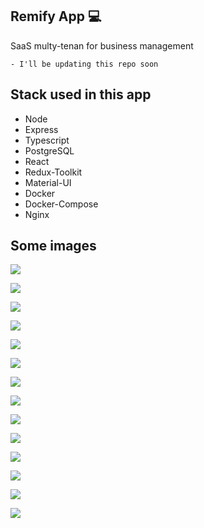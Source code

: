 ## Remify App 💻

SaaS multy-tenan for business management
```
- I'll be updating this repo soon
```
## Stack used in this app

- Node
- Express
- Typescript
- PostgreSQL
- React
- Redux-Toolkit
- Material-UI
- Docker
- Docker-Compose
- Nginx

## Some images

![](./browser1.png)

![](./conf.png)

![](./eng.png)

![](./port.png)

![](./browser2.png)

![](./ingreso7.png)

![](./tenantotro2.png)

![](./ingreso2.png)

![](./ingreso3.png)

![](./ingreso4.png)

![](./pwa1.png)

![](./pwa.png)

![](./mobile1.png)

![](./arq-multitenant.png)
